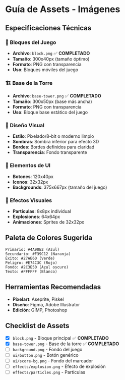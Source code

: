 # Guía de Assets - Imágenes

## Especificaciones Técnicas

### 🧱 Bloques del Juego
- **Archivo**: `block.png` ✅ **COMPLETADO**
- **Tamaño**: 300x40px (tamaño óptimo)
- **Formato**: PNG con transparencia
- **Uso**: Bloques móviles del juego

### 🏗️ Base de la Torre
- **Archivo**: `base-tower.png` ✅ **COMPLETADO**
- **Tamaño**: 300x50px (base más ancha)
- **Formato**: PNG con transparencia
- **Uso**: Bloque base estático del juego

### 🎨 Diseño Visual
- **Estilo**: Pixelado/8-bit o moderno limpio
- **Sombras**: Sombra inferior para efecto 3D
- **Bordes**: Bordes definidos para claridad
- **Transparencia**: Fondo transparente

### 📱 Elementos de UI
- **Botones**: 120x40px
- **Iconos**: 32x32px
- **Backgrounds**: 375x667px (tamaño del juego)

### 🎪 Efectos Visuales
- **Partículas**: 8x8px individual
- **Explosiones**: 64x64px
- **Animaciones**: Sprites de 32x32px

## Paleta de Colores Sugerida

```
Primario: #4A90E2 (Azul)
Secundario: #F39C12 (Naranja)
Éxito: #27AE60 (Verde)
Peligro: #E74C3C (Rojo)
Fondo: #2C3E50 (Azul oscuro)
Texto: #FFFFFF (Blanco)
```

## Herramientas Recomendadas

- **Pixelart**: Aseprite, Piskel
- **Diseño**: Figma, Adobe Illustrator
- **Edición**: GIMP, Photoshop

## Checklist de Assets

- [x] `block.png` - Bloque principal ✅ **COMPLETADO**
- [x] `base-tower.png` - Base de la torre ✅ **COMPLETADO**
- [ ] `background.png` - Fondo del juego
- [ ] `ui/button.png` - Botón genérico
- [ ] `ui/score-bg.png` - Fondo del marcador
- [ ] `effects/explosion.png` - Efecto de explosión
- [ ] `effects/particles.png` - Partículas 